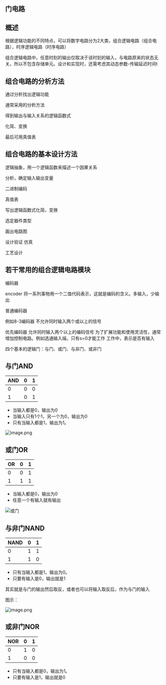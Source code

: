 ## 门电路

## 概述

根据逻辑功能的不同特点，可以将数字电路分为2大类，组合逻辑电路（组合电路），时序逻辑电路（时序电路）

组合逻辑电路中，任意时刻的输出仅取决于该时刻的输入，与电路原来的状态无关。所以不包含存储单元。设计和实现时，还需考虑其动态参数-传输延迟时间t



## 组合电路的分析方法

通过分析找出逻辑功能

通常采用的分析方法


得到输出与输入关系的逻辑函数式

化简、变换

最后可用真值表



## 组合电路的基本设计方法

逻辑抽象，用一个逻辑函数来描述一个因果关系

分析，确定输入输出变量

二进制编码

真值表



写出逻辑函数式化简，变换

选定器件类型

画出电路图

设计验证  仿真

工艺设计



## 若干常用的组合逻辑电路模块

编码器

encoder 将一系列事物用一个二值代码表示，这就是编码的含义。多输入，少输出

普通编码器

例如8-3编码器  不允许同时输入两个或以上的信号

优先编码器  允许同时输入两个以上的编码信号  为了扩展功能和使用灵活性，通常增加控制电路。例如选通输入端，只有s=0才能工作  工作中，表示是否有输入


四个基本的逻辑门：与门、或门、与非门、或非门



## 与门AND

| AND | 0 | 1 |
| ----- | --- | --- |
| 0   | 0 | 0 |
| 1   | 0 | 1 |

* 当输入都是0，输出为0
* 当输入只有1个1，另一个为0，输出为0
* 只有当输入都是1，输出为1。

![image.png](assets/image-20220320201205-vv5lu0v.png "与门")



## 或门OR

| OR | 0 | 1 |
| ---- | --- | --- |
| 0  | 0 | 1 |
| 1  | 1 | 1 |

* 当输入都是0，输出为0
* 任意一个有输入就有输出

![或门](assets/image-20220320201129-opkgzwo.png "或门")



## 与非门NAND

| NAND | 0 | 1 |
| ------ | --- | --- |
| 0    | 1 | 1 |
| 1    | 1 | 0 |

* 只有当输入都是1，输出为0。
* 只要有输入是0，输出就是1

其实就是与门的输出然后取反，或者也可以将输入取反后，作为与门的输入


图示：

![image.png](assets/image-20220320201033-om3kez8.png "与非门")



## 或非门NOR

| NOR | 0 | 1 |
| ----- | --- | --- |
| 0   | 1 | 0 |
| 1   | 0 | 0 |

* 只有当输入都是0，输出为1。
* 只要有输入是1，输出就是0